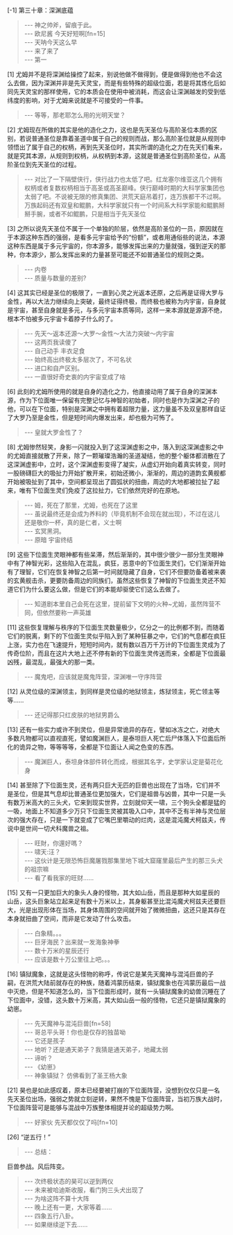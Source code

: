 
[-1] 第三十章：深渊底蕴
>--- 神之帅斧，留痕于此。<br>
>--- 欧尼酱 今天好短啊[fn=15]<br>
>--- 天呐今天这么早<br>
>--- 来了来了<br>
>--- 第一<br>

[1] 尤姆并不是将深渊给操控了起来，别说他做不做得到，便是做得到他也不会这么去做，因为深渊并非是先天灵宝，而是有些特殊的超级位面，若是将其炼化后如同先天灵宝的那样使用，它的本质会在使用中被消耗，而这会让深渊越发的受到低纬度的影响，对于尤姆来说就是不可接受的一件事。
>--- 等等，那老耶怎么用的光明天堂？<br>

[2] 尤姆现在所做的其实是他的造化之力，这也是先天圣位与高阶圣位本质的区别，若说普通圣位是靠着圣道中属于自己的规则而战，那么高阶圣位就是从规则中领悟出了属于自己的权柄，再到先天圣位时，其实所谓的造化之力在先天们看来，就是究其本源，从规则到权柄，从权柄到本源，这就是普通圣位到高阶圣位，从高阶圣位到先天圣位的过程。
>--- 对比了一下隔壁侠行，侠行战力也太低了吧。红龙塞尔维亚这几个拥有权柄或者复数权柄相当于高圣或高圣巅峰。侠行巅峰时期的大科学家集团也太弱了吧。不说被无限的修真集团、洪荒天庭吊着打，连万族都干不过啊。万族起码还有双皇和鲲鹏，大科学家就只有一个时间系大科学家能和鲲鹏掰掰手腕，或者不如鲲鹏，只是相当于先天圣位<br>

[3] 之所以说先天圣位不属于一个单独的阶层，依然是高阶圣位的一员，原因就在于本源这种东西的强弱，是看多元宇宙给予的“份额”，或者用通俗些的说法，本源这种东西是属于多元宇宙的，你本源多，能够发挥出来的力量就强，强到逆天的那种，你本源少，那么发挥出来的力量甚至可能还不如普通圣位的规则之类。
>--- 内卷<br>
>--- 质量与数量的差别?<br>

[4] 这其实已经是圣位的极限了，一直到心灵之光返本还原，之后再是证得大罗与金性，再以大法力继续向上突破，最终证得终极，而终极也被称为内宇宙，自身就是宇宙，甚至自身就是多元，与多元宇宙本质等同，这样一来本源就是源源不绝，根本不怕被多元宇宙卡着脖子什么的了。
>--- 先天～返本还源～大罗～金性～大法力突破～内宇宙<br>
>--- 这两页我读傻了<br>
>--- 自己动手 丰衣足食<br>
>--- 始终高出终极太多层次了，不可名状<br>
>--- 进口和自产区别。<br>
>--- 一直很好奇史衷的内宇宙变成了啥<br>

[6] 此刻的尤姆所使用的就是自身的造化之力，他直接动用了属于自身的深渊本源，作为下位面唯一保留有完整记忆与神智的初始者，同时也是作为深渊之子的他，可以在下位面，特别是深渊之中拥有着超限力量，这力量虽不及双皇那样自证了大罗乃至是金性，但是短时间内爆发出来，却也极为可怖了。
>--- 皇就大罗金性了？<br>

[8] 尤姆惨然轻笑，身影一闪就投入到了这深渊虚影之中，落入到这深渊虚影之中的尤姆直接就散了开来，除了一颗璀璨浩瀚的圣道凝结，他的整个躯体都消散在了这深渊虚影中，立时，这个深渊虚影变得了凝实，从虚幻开始向着真实转变，同时一股磅礴巨大的吸扯力开始扩散开来，初始还微小，渐渐的，周边的道韵玄黄舰都开始被吸扯到了其中，空间都呈现出了圆弧状的扭曲，周边的大地都被拉扯了起来，唯有下位面生灵们免疫了这拉扯力，它们依然完好的在原地。
>--- 姆，死在了那里，尤姆，也死在了这里<br>
>--- 虽说最终还是会成为养料的（毕竟机制不会现在就出现），不过在这儿还是敬你一杯，真的是仁者，义士啊<br>
>--- 玄冥黑洞。<br>
>--- 原暗 宇宙终结<br>

[9] 这些下位面生灵眼神都有些呆滞，然后渐渐的，其中很少很少一部分生灵眼神中有了神智光彩，这些陷入在混乱，疯狂，恶意中的下位面生灵们，它们渐渐开始有了理智，它们在恢复神智之后第一时间就隐藏了自身，它们不但要防备着被来袭的玄黄舰击杀，更要防备周边的同族们，虽然这些恢复了神智的下位面生灵还不知道它们为什么要这么做，但是它们的本能却驱使它们这么去做了。
>--- 知道剧本里自己会死在这里，提前留下文明的火种~尤姆，虽然阵营不同，但依然要称一声英雄<br>

[11] 这些恢复理解与秩序的下位面生灵数量极少，亿分之一的比例都不到，而随着它们的脱离，剩下的下位面生灵似乎陷入到了某种狂暴之中，它们的气息都在疯狂上涨，实力也在飞速提升，短短时间内，就有数以百万千万计的下位面生灵成为了传奇位阶，而且在这片大地上还不停有新的下位面生灵传送而来，全都是下位面最凶残，最混乱，最强大的那一类。
>--- 魔鬼吧，应该就是魔鬼阵营，深渊唯一守序阵营<br>

[12] 从灵位级的深渊领主，到同样是灵位级的地狱领主，炼狱领主，死亡领主等等……
>--- 还记得那只红皮肤的地狱男爵么<br>

[13] 还有一些实力或许不到灵位，但是异常诡异的存在，譬如冰冻之亡，对绝大多数凡物都可以直视直死，譬如魔渊巨人，是泰坦巨人死亡后尸体落入下位面后所化的诡异之物，等等等等，全都是下位面让人闻之色变的东西。
>--- 魔渊巨人，泰坦身体部件转化而成，根据其名字，史学家认定是菊花化身<br>

[14] 甚至除了下位面生灵，还有两只巨大无匹的巨兽也出现在了当场，它们并不是圣位，但是其气息却比普通圣位更加强大，它们是祖兽与凶兽，其中一只是一头有数万米高大的三头犬，它来到现实世界，立刻就仰天一啸，三个狗头全都是猛的一吸，地面上不知道多少万只下位面生灵被其吸入口中，其中不乏有半神与灵位层次的强大存在，只是一下就变成了它嘴巴里嚼动的烂肉，这是混沌魔犬柯兹夫，传说中是世间一切犬科魔兽之祖。
>--- 旺財，你還好嗎？<br>
>--- 啸天:汪？<br>
>--- 这伙计是无限恐怖巨魔屠戮那集里地下城大窟窿里最后产生的那三头犬的祖宗嘛<br>
>--- 看了看我家的旺财……<br>

[15] 又有一只更加巨大的象头人身的怪物，其大如山岳，而且是那种大如星辰的山岳，这头巨象站立起来足有数十万米以上，其身躯甚至比混沌魔犬柯兹夫还要巨大，光是出现形体在当场，其身体周围的空间就开始了微微扭曲，这还只是其存在本身就扭曲了空间，而非是它发动了什么攻击。
>--- 白象精。。。<br>
>--- 巨牙海民？出来就一发海象神拳<br>
>--- 数十万米的星辰还行<br>
>--- 应该是数十万公里往上吧。。。<br>

[16] 镇狱魔象，这就是这头怪物的称呼，传说它是某先天魔神与混沌巨兽的子嗣，在洪荒大陆前就存在的种族，随着鸿蒙历结束，镇狱魔象也在鸿蒙历最后一战中灭绝，但是不知道怎么的，当下位面形成时，就有一头镇狱魔象的幼兽沉睡在了下位面中，没错，这头数十万米高，其大如山岳一般的怪物，它还只是镇狱魔象的幼崽。
>--- 先天魔神与混沌巨兽[fn=58]<br>
>--- 哥总平头哥！你也是仅存的独苗呦<br>
>--- 它还是孩子<br>
>--- 地听？还是通天弟子？我猜是通天弟子，地藏太弱<br>
>--- 谛听？<br>
>--- 《幼崽》<br>
>--- 神象镇狱？  仿佛看到了圣王杨大象<br>

[21] 昊也是如此感叹着，原本已经要被打崩的下位面阵营，没想到仅仅只是一名先天圣位出场，强弱之势就立刻逆转，果然不愧是下位面阵营，当初万族大战时，下位面阵营可是能够与混战中万族整体相提并论的超级势力啊。
>--- 好家伙 先天都仅仅了吗[fn=10]<br>

[26] “逆五行！”
>--- 总结：

巨兽参战。风后阵变。<br>
>--- 次终极状态的昊可以逆到两仪<br>
>--- 未来被哈迪斯收服，看门狗三头犬出现了<br>
>--- 为啥这阵不算十大阵<br>
>--- 晚上还有一更，大家等着……<br>
>--- 四象五行八卦。<br>
>--- 如果继续逆下去……<br>

